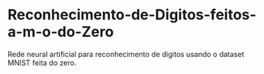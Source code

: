 # Reconhecimento-de-Digitos-feitos-a-m-o-do-Zero
Rede neural artificial para reconhecimento de digitos usando o dataset MNIST feita do zero.
